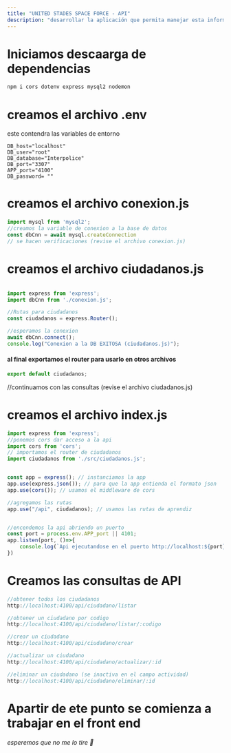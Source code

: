 ```yaml
---
title: "UNITED STADES SPACE FORCE - API"
description: "desarrollar la aplicación que permita manejar esta información; para la primer versión del software, se requiere construir un API para almacenar y gestionar la información de dichos ciudadanos,"
---
```


# Iniciamos descaarga de dependencias

```Bash
npm i cors dotenv express mysql2 nodemon
```

# creamos el archivo .env
este contendra las variables de entorno

```env
DB_host="localhost"
DB_user="root"
DB_database="Interpolice"
DB_port="3307"
APP_port="4100"
DB_password= ""
```
# creamos el archivo conexion.js

```javascript
import mysql from 'mysql2';
//creamos la variable de conexion a la base de datos
const dbCnn = await mysql.createConnection 
// se hacen verificaciones (revise el archivo conexion.js)
```

# creamos el archivo ciudadanos.js

```javascript

import express from 'express';
import dbCnn from './conexion.js';

//Rutas para ciudadanos
const ciudadanos = express.Router();

//esperamos la conexion
await dbCnn.connect();
console.log("Conexion a la DB EXITOSA (ciudadanos.js)");
```


#### al final  exportamos el router para usarlo en otros archivos
```javascript
export default ciudadanos;
```
//continuamos con las consultas (revise el archivo ciudadanos.js)



# creamos el archivo index.js

```javascript
import express from 'express';
//ponemos cors dar acceso a la api
import cors from 'cors';
// importamos el router de ciudadanos
import ciudadanos from './src/ciudadanos.js'; 


const app = express(); // instanciamos la app
app.use(express.json()); // para que la app entienda el formato json
app.use(cors()); // usamos el middleware de cors

//agregamos las rutas
app.use("/api", ciudadanos); // usamos las rutas de aprendiz


//encendemos la api abriendo un puerto
const port = process.env.APP_port || 4101;
app.listen(port, ()=>{
    console.log(`Api ejecutandose en el puerto http://localhost:${port}`)
})

```


# Creamos las consultas de API

```javascript
//obtener todos los ciudadanos
http://localhost:4100/api/ciudadano/listar

//obtener un ciudadano por codigo
http://localhost:4100/api/ciudadano/listar/:codigo

//crear un ciudadano
http://localhost:4100/api/ciudadano/crear

//actualizar un ciudadano
http://localhost:4100/api/ciudadano/actualizar/:id

//eliminar un ciudadano (se inactiva en el campo actividad)
http://localhost:4100/api/ciudadano/eliminar/:id

```


# Apartir de ete punto se comienza a trabajar en el front end
###### esperemos que no me lo tire 🙏